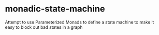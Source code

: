 monadic-state-machine
=====================

Attempt to use Parameterized Monads to define a state machine to make it easy to block out bad states in a graph
